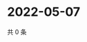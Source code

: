 # 2022-05-07

共 0 条

<!-- BEGIN WEIBO -->
<!-- 最后更新时间 Sat May 07 2022 01:22:42 GMT+0800 (China Standard Time) -->

<!-- END WEIBO -->
